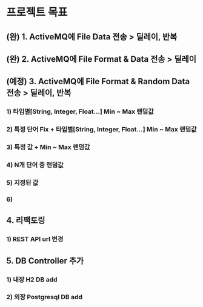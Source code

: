 # 프로젝트 목표

## (완) 1. ActiveMQ에 File Data 전송 > 딜레이, 반복

## (완) 2. ActiveMQ에 File Format & Data 전송 > 딜레이

## (예정) 3. ActiveMQ에 File Format & Random Data 전송 > 딜레이, 반복

### 1) 타입별[String, Integer, Float...] Min ~ Max 랜덤값
### 2) 특정 단어 Fix + 타입별[String, Integer, Float...] Min ~ Max 랜덤값
### 3) 특정 값 + Min ~ Max 랜덤값
### 4) N개 단어 중 랜덤값
### 5) 지정된 값
### 6) 

## 4. 리팩토링

### 1) REST API url 변경

## 5. DB Controller 추가

### 1) 내장 H2 DB add
### 2) 외장 Postgresql DB add
